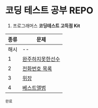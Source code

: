 # 코딩 테스트 공부 REPO

1. 프로그래머스 **코딩테스트 고득점 Kit**

|종류|문제|
|----|--|
|해시|--|
|1|[완주하지못한선수](https://programmers.co.kr/learn/courses/30/lessons/42576)|
|2|[전화번호 목록](https://programmers.co.kr/learn/courses/30/lessons/42577)|
|3|[위장](https://programmers.co.kr/learn/courses/30/lessons/42578)|
|4|[베스트앨범](https://programmers.co.kr/learn/courses/30/lessons/42579)|

```완료```
